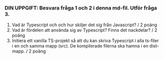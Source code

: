### DIN UPPGIFT: Besvara fråga 1 och 2 i denna md-fil. Utför fråga 3. 


1. Vad är Typescript och och hur skiljer det sig från Javascript? / 2 poäng
2. Vad är fördelen att använda sig av Typescript? Finns det nackdelar? / 2 poäng
3. Initiera ett vanilla TS-projekt så att du kan skriva 
 Typescript i alla ts-filer i en och samma mapp (src). De kompilerade filerna ska hamna i en dist-mapp. / 2 poäng